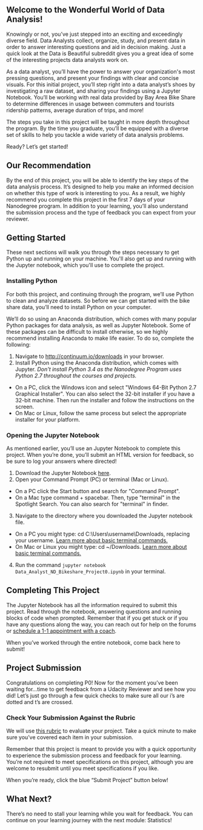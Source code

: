 ## Welcome to the Wonderful World of Data Analysis!

Knowingly or not, you’ve just stepped into an exciting and exceedingly diverse field. Data Analysts collect, organize, study, and present data in order to answer interesting questions and aid in decision making. Just a quick look at the Data is Beautiful subreddit gives you a great idea of some of the interesting projects data analysts work on.

As a data analyst, you’ll have the power to answer your organization's most pressing questions, and present your findings with clear and concise visuals. For this initial project, you’ll step right into a data analyst’s shoes by investigating a raw dataset, and sharing your findings using a Jupyter Notebook. You’ll be working with real data provided by Bay Area Bike Share to determine differences in usage between commuters and tourists ridership patterns, average duration of trips, and more!

The steps you take in this project will be taught in more depth throughout the program. By the time you graduate, you’ll be equipped with a diverse set of skills to help you tackle a wide variety of data analysis problems.

Ready? Let’s get started!

## Our Recommendation
By the end of this project, you will be able to identify the key steps of the data analysis process. It’s designed to help you make an informed decision on whether this type of work is interesting to you. As a result, we highly recommend you complete this project in the first 7 days of your Nanodegree program. In addition to your learning, you’ll also understand the submission process and the type of feedback you can expect from your reviewer.

## Getting Started
These next sections will walk you through the steps necessary to get Python up and running on your machine. You'll also get up and running with the Jupyter notebook, which you'll use to complete the project.

### Installing Python
For both this project, and continuing through the program, we’ll use Python to clean and analyze datasets. So before we can get started with the bike share data, you’ll need to install Python on your computer.

We’ll do so using an Anaconda distribution, which comes with many popular Python packages for data analysis, as well as Jupyter Notebook. Some of these packages can be difficult to install otherwise, so we highly recommend installing Anaconda to make life easier. To do so, complete the following:

1. Navigate to http://continuum.io/downloads in your browser.
2. Install Python using the Anaconda distribution, which comes with Jupyter. _Don't install Python 3.4 as the Nanodegree Program uses Python 2.7 throughout the courses and projects._
 * On a PC, click the Windows icon and select "Windows 64-Bit Python 2.7 Graphical Installer". You can also select the 32-bit installer if you have a 32-bit machine. Then run the installer and follow the instructions on the screen.
 * On Mac or Linux, follow the same process but select the appropriate installer for your platform.

### Opening the Jupyter Notebook
As mentioned earlier, you’ll use an Jupyter Notebook to complete this project. When you’re done, you’ll submit an HTML version for feedback, so be sure to log your answers where directed!

1. Download the Jupyter Notebook [here](hhttps://d17h27t6h515a5.cloudfront.net/topher/2016/August/57bf52d8_dandp0-bikeshareanalysis/dandp0-bikeshareanalysis.zip).
2. Open your Command Prompt (PC) or terminal (Mac or Linux).
 * On a PC click the Start button and search for "Command Prompt".
 * On a Mac type command + spacebar. Then, type "terminal" in the Spotlight Search. You can also search for "terminal" in finder.
3. Navigate to the directory where you downloaded the Jupyter notebook file.
 * On a PC you might type: cd C:\Users\username\Downloads\, replacing your username. [Learn more about basic terminal commands.](http://www.7tutorials.com/command-prompt-how-use-basic-commands)
 * On Mac or Linux you might type: cd ~/Downloads. [Learn more about basic terminal commands.](http://mac.appstorm.net/how-to/utilities-how-to/how-to-use-terminal-the-basics)
4. Run the command `jupyter notebook Data_Analyst_ND_Bikeshare_Project0.ipynb` in your terminal.

## Completing This Project
The Jupyter Notebook has all the information required to submit this project. Read through the notebook, answering questions and running blocks of code when prompted. Remember that if you get stuck or if you have any questions along the way, you can reach out for help on the forums or [schedule a 1-1 appointment with a coach](https://calendly.com/dand-appointments).

When you’ve worked through the entire notebook, come back here to submit!

## Project Submission
Congratulations on completing P0! Now for the moment you’ve been waiting for...time to get feedback from a Udacity Reviewer and see how you did! Let’s just go through a few quick checks to make sure all our i’s are dotted and t’s are crossed.

### Check Your Submission Against the Rubric
We will use [this rubric](https://review.udacity.com/#!/rubrics/187/view) to evaluate your project. Take a quick minute to make sure you’ve covered each item in your submission.

Remember that this project is meant to provide you with a quick opportunity to experience the submission process and feedback for your learning. You’re not required to meet specifications on this project, although you are welcome to resubmit until you meet specifications if you like.

When you’re ready, click the blue “Submit Project” button below!

## What Next?
There’s no need to stall your learning while you wait for feedback. You can continue on your learning journey with the next module: Statistics!
